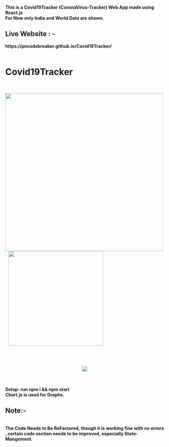 <b>This is a Covid19Tracker (CoronaVirus-Tracker) Web App made using React.js<b>
  <br> For Now only India and World Data are shown. <br>
  <h2>Live Website : - </h2>  https://pncodebreaker.github.io/Covid19Tracker/
<br><br>
  <h1>Covid19Tracker</h1>
  <br>
  <p align="left">
  <img src="https://user-images.githubusercontent.com/41236287/80018287-6c78d900-84f3-11ea-8282-4df5bc23e583.png" height="500px">&nbsp;&nbsp; <img src="https://user-images.githubusercontent.com/41236287/80012410-eeb0cf80-84ea-11ea-8922-f15f98715904.jpg" height="300px"> </p>
<br>
<br>
  <p align="center">
<img src="https://user-images.githubusercontent.com/41236287/80016332-98df2600-84f0-11ea-80b1-0561dd0d5172.gif"></p>
<br>
<br>
<b>Setup:</b>
  <b>run npm i && npm start</b>
  <br>
  Chart.js is used for Graphs.<br>
<h2> Note:- </h2><br>
 <b>The Code Needs to Be ReFactored, though it is working fine with no errors , certain code section needs to be improved, especially
  State-Mangement. <b>
  
